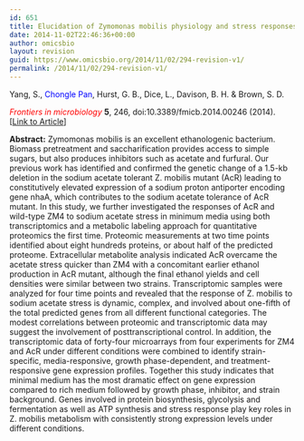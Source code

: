 ```yaml
---
id: 651
title: Elucidation of Zymomonas mobilis physiology and stress responses by quantitative proteomics and transcriptomics.
date: 2014-11-02T22:46:36+00:00
author: omicsbio
layout: revision
guid: https://www.omicsbio.org/2014/11/02/294-revision-v1/
permalink: /2014/11/02/294-revision-v1/
---
```

Yang, S., <span style="color: #0000ff;">Chongle Pan</span>, Hurst, G. B., Dice, L., Davison, B. H. & Brown, S. D.

<span style="color: #ff0000;"><em>Frontiers in microbiology</em></span> **5**, 246, doi:10.3389/fmicb.2014.00246 (2014). [[Link to Article](http://journal.frontiersin.org/Journal/10.3389/fmicb.2014.00246/full)]

<!--more-->

**Abstract:** Zymomonas mobilis is an excellent ethanologenic bacterium. Biomass pretreatment and saccharification provides access to simple sugars, but also produces inhibitors such as acetate and furfural. Our previous work has identified and confirmed the genetic change of a 1.5-kb deletion in the sodium acetate tolerant Z. mobilis mutant (AcR) leading to constitutively elevated expression of a sodium proton antiporter encoding gene nhaA, which contributes to the sodium acetate tolerance of AcR mutant. In this study, we further investigated the responses of AcR and wild-type ZM4 to sodium acetate stress in minimum media using both transcriptomics and a metabolic labeling approach for quantitative proteomics the first time. Proteomic measurements at two time points identified about eight hundreds proteins, or about half of the predicted proteome. Extracellular metabolite analysis indicated AcR overcame the acetate stress quicker than ZM4 with a concomitant earlier ethanol production in AcR mutant, although the final ethanol yields and cell densities were similar between two strains. Transcriptomic samples were analyzed for four time points and revealed that the response of Z. mobilis to sodium acetate stress is dynamic, complex, and involved about one-fifth of the total predicted genes from all different functional categories. The modest correlations between proteomic and transcriptomic data may suggest the involvement of posttranscriptional control. In addition, the transcriptomic data of forty-four microarrays from four experiments for ZM4 and AcR under different conditions were combined to identify strain-specific, media-responsive, growth phase-dependent, and treatment-responsive gene expression profiles. Together this study indicates that minimal medium has the most dramatic effect on gene expression compared to rich medium followed by growth phase, inhibitor, and strain background. Genes involved in protein biosynthesis, glycolysis and fermentation as well as ATP synthesis and stress response play key roles in Z. mobilis metabolism with consistently strong expression levels under different conditions.